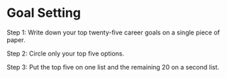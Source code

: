
# Goal Setting
      
Step 1: Write down your top twenty-five career goals on a single piece of paper.

Step 2: Circle only your top five options.

Step 3: Put the top five on one list and the remaining 20 on a second list.
